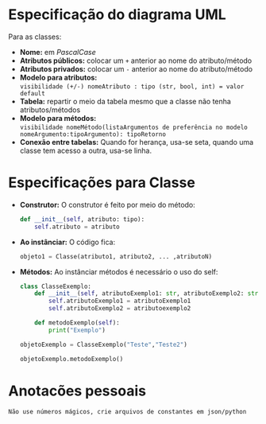 # Especificação do diagrama UML

Para as classes:

- **Nome:** em *PascalCase*
- **Atributos públicos:** colocar um `+` anterior ao nome do atributo/método
- **Atributos privados:** colocar um `-` anterior ao nome do atributo/método
- **Modelo para atributos:**  
    `visibilidade (+/-) nomeAtributo : tipo (str, bool, int) = valor default`
- **Tabela:** repartir o meio da tabela mesmo que a classe não tenha atributos/métodos
- **Modelo para métodos:**  
    `visibilidade nomeMétodo(listaArgumentos de preferência no modelo nomeArgumento:tipoArgumento): tipoRetorno`
- **Conexão entre tabelas:** Quando for herança, usa-se seta, quando uma classe tem acesso a outra, usa-se linha.

# Especificações para Classe

- **Construtor:** O construtor é feito por meio do método:

    ```python
    def __init__(self, atributo: tipo):
        self.atributo = atributo
    ```

- **Ao instânciar:** O código fica:

    ```python
    objeto1 = Classe(atributo1, atributo2, ... ,atributoN)
    ```

- **Métodos:** Ao instânciar métodos é necessário o uso do self:
    ```python
    class ClasseExemplo:
        def __init__(self, atributoExemplo1: str, atributoExemplo2: str):
            self.atributoExemplo1 = atributoExemplo1
            self.atributoExemplo2 = atributoexemplo2

        def metodoExemplo(self):
            print("Exemplo")

    objetoExemplo = ClasseExemplo("Teste","Teste2")
    
    objetoExemplo.metodoExemplo()
    ```

# Anotacões pessoais    
    Não use números mágicos, crie arquivos de constantes em json/python
    